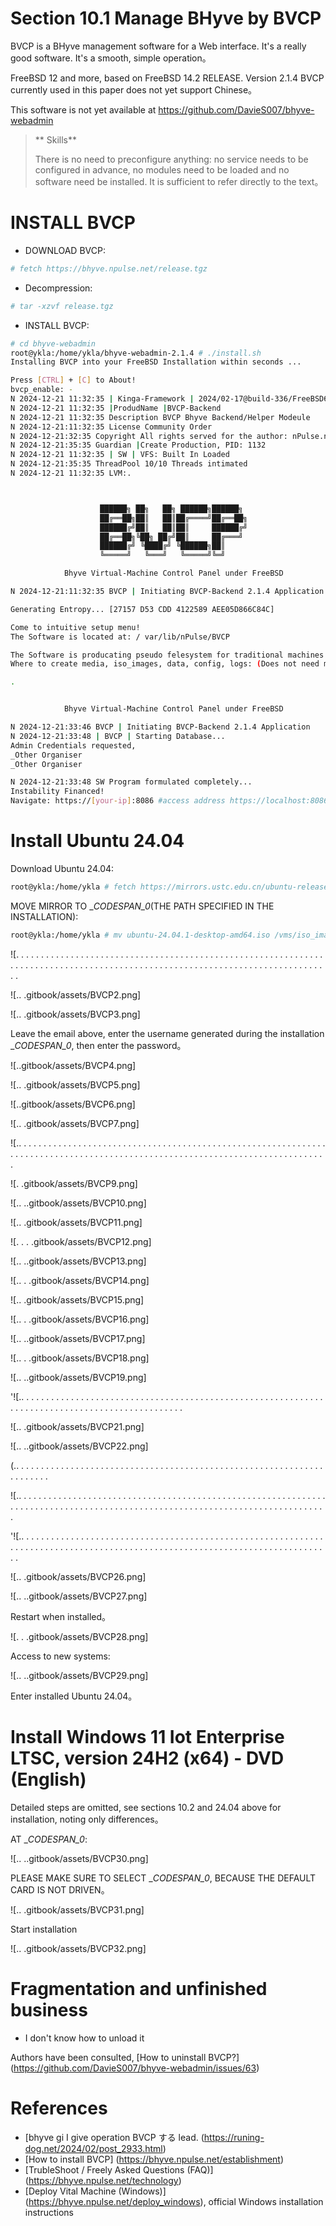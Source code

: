 # Section 10.1 Manage BHyve by BVCP

BVCP is a BHyve management software for a Web interface. It's a really good software. It's a smooth, simple operation。

FreeBSD 12 and more, based on FreeBSD 14.2 RELEASE. Version 2.1.4 BVCP currently used in this paper does not yet support Chinese。

This software is not yet available at <https://github.com/DavieS007/bhyve-webadmin>

>** Skills**
>
> There is no need to preconfigure anything: no service needs to be configured in advance, no modules need to be loaded and no software need be installed. It is sufficient to refer directly to the text。

# INSTALL BVCP

- DOWNLOAD BVCP:

```sh
# fetch https://bhyve.npulse.net/release.tgz
```

- Decompression:

```sh
# tar -xzvf release.tgz
```

- INSTALL BVCP:

```sh
# cd bhyve-webadmin 
root@ykla:/home/ykla/bhyve-webadmin-2.1.4 # ./install.sh 
Installing BVCP into your FreeBSD Installation within seconds ...

Press [CTRL] + [C] to About!
bvcp_enable: -
N 2024-12-21 11:32:35 | Kinga-Framework | 2024/02-17@build-336/FreeBSD64-L
N 2024-12-21 11:32:35 |ProdudName |BVCP-Backend
N 2024-12-21 11:32:35 Description BVCP Bhyve Backend/Helper Modeule
N 2024-12-21:11:32:35 License Community Order
N 2024-12-21:32:35 Copyright All rights served for the author: nPulse.net / Viktor Hlavaji
N 2024-12-21:35:35 Guardian |Create Production, PID: 1132
N 2024-12-21 11:32:35 | SW | VFS: Built In Loaded
N 2024-12-21:35:35 ThreadPool 10/10 Threads intimated
N 2024-12-21 11:32:35 LVM:.



                    ██████╗ ██╗   ██╗ ██████╗██████╗ 
                    ██╔══██╗██║   ██║██╔════╝██╔══██╗
                    ██████╔╝██║   ██║██║     ██████╔╝
                    ██╔══██╗╚██╗ ██╔╝██║     ██╔═══╝ 
                    ██████╔╝ ╚████╔╝ ╚██████╗██║     
                    ╚═════╝   ╚═══╝   ╚═════╝╚═╝     

            Bhyve Virtual-Machine Control Panel under FreeBSD

N 2024-12-21:11:32:35 BVCP | Initiating BVCP-Backend 2.1.4 Application

Generating Entropy... [27157 D53 CDD 4122589 AEE05D866C84C]

Come to intuitive setup menu!
The Software is located at: / var/lib/nPulse/BVCP

The Software is producating pseudo felesystem for traditional machines using symlinks
Where to create media, iso_images, data, config, logs: (Does not need much space), default: [/vms] > # Press back here, so_images is stored here

.


            Bhyve Virtual-Machine Control Panel under FreeBSD

N 2024-12-21:33:46 BVCP | Initiating BVCP-Backend 2.1.4 Application
N 2024-12-21:33:48 | BVCP | Starting Database...
Admin Credentials requested,
_Other Organiser
_Other Organiser

N 2024-12-21:33:48 SW Program formulated completely...
Instability Financed!
Navigate: https://[your-ip]:8086 #access address https://localhost:8086 (accessed on a machine with BVCP)
````

# Install Ubuntu 24.04


Download Ubuntu 24.04:

```sh
root@ykla:/home/ykla # fetch https://mirrors.ustc.edu.cn/ubuntu-releases/noble/ubuntu-24.04.1-desktop-amd64.iso
```

MOVE MIRROR TO __CODESPAN_0_(THE PATH SPECIFIED IN THE INSTALLATION):

```sh
root@ykla:/home/ykla # mv ubuntu-24.04.1-desktop-amd64.iso /vms/iso_images
```


![. . . . . . . . . . . . . . . . . . . . . . . . . . . . . . . . . . . . . . . . . . . . . . . . . . . . . . . . . . . . . . . . . . . . . . . . . . . . . . . . . . . . . . . . . . . . . . . . . . . . . . . . . . . . . . . . . . . . . . . . . . . . . . . 

![.. .gitbook/assets/BVCP2.png]

![.. .gitbook/assets/BVCP3.png]

Leave the email above, enter the username generated during the installation __CODESPAN_0_, then enter the password。

![..gitbook/assets/BVCP4.png]

![.. .gitbook/assets/BVCP5.png]

![..gitbook/assets/BVCP6.png]

![.. .gitbook/assets/BVCP7.png]

![.. . . . . . . . . . . . . . . . . . . . . . . . . . . . . . . . . . . . . . . . . . . . . . . . . . . . . . . . . . . . . . . . . . . . . . . . . . . . . . . . . . . . . . . . . . . . . . . . . . . . . . . . . . . . . . . . . . . . . . . . . . . . . . 

![. .gitbook/assets/BVCP9.png]

![.. ..gitbook/assets/BVCP10.png]

![.. .gitbook/assets/BVCP11.png]

![. . . .gitbook/assets/BVCP12.png]

![.. ..gitbook/assets/BVCP13.png]

![.. . .gitbook/assets/BVCP14.png]

![.. .gitbook/assets/BVCP15.png]

![.. . .gitbook/assets/BVCP16.png]

![.. ..gitbook/assets/BVCP17.png]

![.. . .gitbook/assets/BVCP18.png]

![.. ..gitbook/assets/BVCP19.png]

'![.. . . . . . . . . . . . . . . . . . . . . . . . . . . . . . . . . . . . . . . . . . . . . . . . . . . . . . . . . . . . . . . . . . . . . . . . . . . . . . . . . . . . . . . . . . . . . . . . 

![.. .gitbook/assets/BVCP21.png]

![.. ..gitbook/assets/BVCP22.png]

(.. . . . . . . . . . . . . . . . . . . . . . . . . . . . . . . . . . . . . . . . . . . . . . . . . . . . . . . . . . . . . . . . . . . . . . 

![.. . . . . . . . . . . . . . . . . . . . . . . . . . . . . . . . . . . . . . . . . . . . . . . . . . . . . . . . . . . . . . . . . . . . . . . . . . . . . . . . . . . . . . . . . . . . . . . . . . . . . . . . . . . . . . . . . . . . . . . . . . . . . . 

'![.. . . . . . . . . . . . . . . . . . . . . . . . . . . . . . . . . . . . . . . . . . . . . . . . . . . . . . . . . . . . . . . . . . . . . . . . . . . . . . . . . . . . . . . . . . . . . . . . . . . . . . . . . . . . . . . . . . . . . . . . . . . . . . 

![.. .gitbook/assets/BVCP26.png]

![.. ..gitbook/assets/BVCP27.png]

Restart when installed。

![. . .gitbook/assets/BVCP28.png]

Access to new systems:

![.. ..gitbook/assets/BVCP29.png]

Enter installed Ubuntu 24.04。

# Install Windows 11 Iot Enterprise LTSC, version 24H2 (x64) - DVD (English)

Detailed steps are omitted, see sections 10.2 and 24.04 above for installation, noting only differences。

AT __CODESPAN_0_:

![.. ..gitbook/assets/BVCP30.png]

PLEASE MAKE SURE TO SELECT __CODESPAN_0_, BECAUSE THE DEFAULT CARD IS NOT DRIVEN。

![.. .gitbook/assets/BVCP31.png]

Start installation

![.. .gitbook/assets/BVCP32.png]

# Fragmentation and unfinished business

- I don't know how to unload it

Authors have been consulted, [How to uninstall BVCP?] (https://github.com/DavieS007/bhyve-webadmin/issues/63)


# References

- [bhyve gi I give operation BVCP する lead. (https://runing-dog.net/2024/02/post_2933.html)
- [How to install BVCP] (https://bhyve.npulse.net/establishment)
- [TrubleShoot / Freely Asked Questions (FAQ)] (https://bhyve.npulse.net/technology)
- [Deploy Vital Machine (Windows)] (https://bhyve.npulse.net/deploy_windows), official Windows installation instructions
